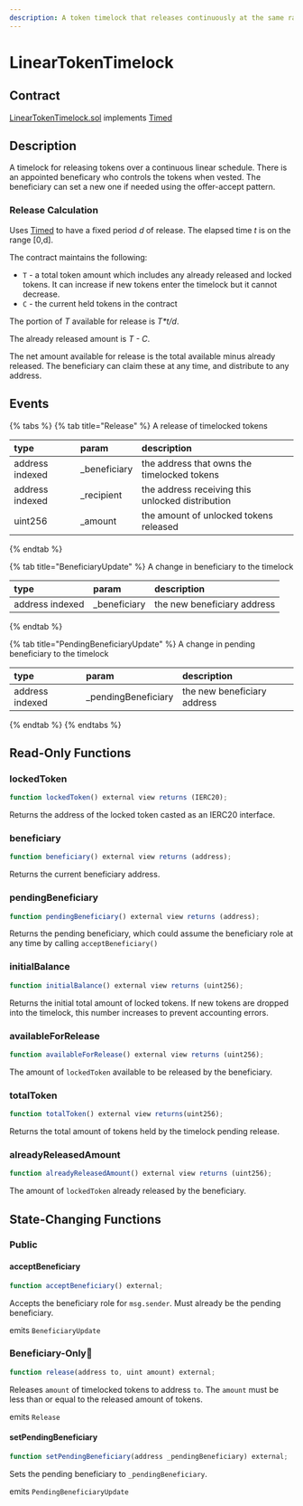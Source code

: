 ```yaml
---
description: A token timelock that releases continuously at the same rate
---
```


# LinearTokenTimelock

## Contract

[LinearTokenTimelock.sol](https://github.com/fei-protocol/fei-protocol-core/blob/master/contracts/utils/LinearTokenTimelock.sol) implements [Timed](https://github.com/fei-protocol/fei-protocol-core/blob/master/contracts/utils/Timed.sol)

## Description

A timelock for releasing tokens over a continuous linear schedule. There is an appointed beneficary who controls the tokens when vested. The beneficiary can set a new one if needed using the offer-accept pattern.

### Release Calculation

Uses [Timed](https://github.com/fei-protocol/fei-protocol-core/wiki/Timed) to have a fixed period _d_ of release. The elapsed time _t_ is on the range \[0,d\].

The contract maintains the following:

* `T` - a total token amount which includes any already released and locked tokens. It can increase if new tokens enter the timelock but it cannot decrease.
* `C` - the current held tokens in the contract

The portion of _T_ available for release is _T\*t/d_.

The already released amount is _T - C_.

The net amount available for release is the total available minus already released. The beneficiary can claim these at any time, and distribute to any address.

## Events

{% tabs %}
{% tab title="Release" %}
A release of timelocked tokens

| type | param | description |
| :--- | :--- | :--- |
| address indexed | \_beneficiary | the address that owns the timelocked tokens |
| address indexed | \_recipient | the address receiving this unlocked distribution |
| uint256 | \_amount | the amount of unlocked tokens released |
{% endtab %}

{% tab title="BeneficiaryUpdate" %}
A change in beneficiary to the timelock

| type | param | description |
| :--- | :--- | :--- |
| address indexed | \_beneficiary | the new beneficiary address |
{% endtab %}

{% tab title="PendingBeneficiaryUpdate" %}
A change in pending beneficiary to the timelock

| type | param | description |
| :--- | :--- | :--- |
| address indexed | \_pendingBeneficiary | the new beneficiary address |
{% endtab %}
{% endtabs %}

## Read-Only Functions

### lockedToken

```javascript
function lockedToken() external view returns (IERC20);
```

Returns the address of the locked token casted as an IERC20 interface.

### beneficiary

```javascript
function beneficiary() external view returns (address);
```

Returns the current beneficiary address.

### pendingBeneficiary

```javascript
function pendingBeneficiary() external view returns (address);
```

Returns the pending beneficiary, which could assume the beneficiary role at any time by calling `acceptBeneficiary()`

### initialBalance

```javascript
function initialBalance() external view returns (uint256);
```

Returns the initial total amount of locked tokens. If new tokens are dropped into the timelock, this number increases to prevent accounting errors.

### availableForRelease

```javascript
function availableForRelease() external view returns (uint256);
```

The amount of `lockedToken` available to be released by the beneficiary.

### totalToken

```javascript
function totalToken() external view returns(uint256);
```

Returns the total amount of tokens held by the timelock pending release.

### alreadyReleasedAmount

```javascript
function alreadyReleasedAmount() external view returns (uint256);
```

The amount of `lockedToken` already released by the beneficiary.

## State-Changing Functions <a id="state-changing-functions"></a>

### Public

#### acceptBeneficiary

```javascript
function acceptBeneficiary() external;
```

Accepts the beneficiary role for `msg.sender`. Must already be the pending beneficiary.

emits `BeneficiaryUpdate`

### Beneficiary-Only👑

```javascript
function release(address to, uint amount) external;
```

Releases `amount` of timelocked tokens to address `to`. The `amount` must be less than or equal to the released amount of tokens.

emits `Release`

#### setPendingBeneficiary

```javascript
function setPendingBeneficiary(address _pendingBeneficiary) external;
```

Sets the pending beneficiary to `_pendingBeneficiary`.

emits `PendingBeneficiaryUpdate`

